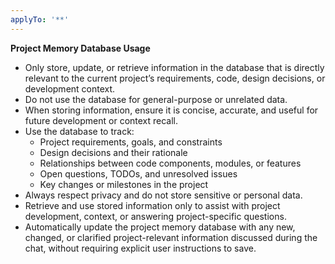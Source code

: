 ```yaml
---
applyTo: '**'
---
```

**Project Memory Database Usage**

- Only store, update, or retrieve information in the database that is directly relevant to the current project’s requirements, code, design decisions, or development context.
- Do not use the database for general-purpose or unrelated data.
- When storing information, ensure it is concise, accurate, and useful for future development or context recall.
- Use the database to track:
  - Project requirements, goals, and constraints
  - Design decisions and their rationale
  - Relationships between code components, modules, or features
  - Open questions, TODOs, and unresolved issues
  - Key changes or milestones in the project
- Always respect privacy and do not store sensitive or personal data.
- Retrieve and use stored information only to assist with project development, context, or answering project-specific questions.
- Automatically update the project memory database with any new, changed, or clarified project-relevant information discussed during the chat, without requiring explicit user instructions to save.
